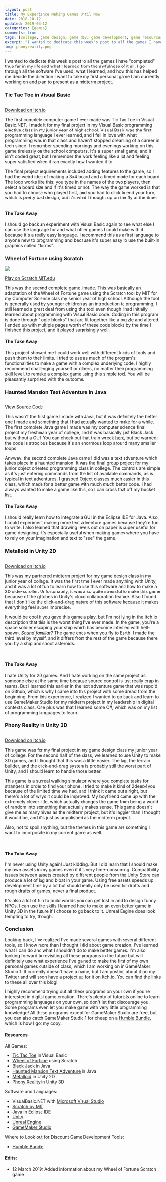 ```yaml
---
layout: post
title: My Experience Making Games Until Now
date: 2018-10-12
updated: 2019-03-12
categories: [games]
comments: true
tags: [college, game design, game dev, game development, game resources, indie, indie game dev, university]
excerpt: "I wanted to dedicate this week's post to all the games I have 'completed' thus far in my life and what I learned from the awfulness of it all. I go through all the software I've used, what I learned, and how this has helped me decide the direction I want to take my first personal game I am currently working on and plan to present as a midterm project."
img: phonyreality.png
---
```


<p><first-letter>I</first-letter> wanted to dedicate this week's post to all the games I have "completed" thus far in my life and what I learned from the awfulness of it all. I go through all the software I've used, what I learned, and how this has helped me decide the direction I want to take my first personal game I am currently working on and plan to present as a midterm project.</p>

<h3 id="tictactoe">Tic Tac Toe in Visual Basic</h3>

<img src="https://lizlorena.com/img/tictactoe2.png" alt="" class="img-fluid"/>

<p class="caption"><a href="https://byliz.itch.io/tic-tac-toe" target="_blank">Download on Itch.io</a></p>

<p>The first complete computer game I ever made was Tic Tac Toe in Visual Basic.NET. I made it for my final project in my Visual Basic programming elective class in my junior year of high school. Visual Basic was the first programming language I ever learned, and I fell in love with what programming was in that class and haven't stopped dreaming of a career in tech since. I remember spending mornings and evenings working on this game tirelessly on the school computers. It's a super small game, and it isn't coded great, but I remember the work feeling like a lot and feeling super satisfied when it ran exactly how I wanted it to. </p>

<p>The final project requirements included adding features to the game, so I had the weird idea of making a 3x4 board and a timed mode for each board. The loop works like this: you type in the names of the two players, then select a board size and if it's timed or not. The way the game worked is that you had to choose who played first, and you had to click to end your turn, which is pretty bad design, but it's what I thought up on the fly at the time.</p>

<img src="https://lizlorena.com/img/TicTacToe.png" alt="" class="img-fluid"/>

<h4>The Take Away</h4>

<p>I should go back an experiment with Visual Basic again to see what else I can use the language for and what other games I could make with it because it's a really easy language. I recommend this as a first language to anyone new to programming and because it's super easy to use the built-in graphics called "forms".</p>

<h3 id="wof">Wheel of Fortune using Scratch</h3>

<img src="https://lizlorena.com/img/scratchgame2.png" class="img-fluid">

<p class="caption"><a href="https://scratch.mit.edu/projects/45665508/" target="_blank">Play on Scratch.MIT.edu</a></p>

<p>This was the second complete game I made. This was basically an adaptation of the Wheel of Fortune game using the Scratch tool by MIT for my Computer Science clas my senior year of high school. Although the tool is generally used by younger children as an introduction to programming, I still learned a great deal from using this tool even though I had initially learned about programming with Visual Basic code. Coding in this program is done through "logic blocks" that are fit together like a puzzle and altered. I ended up with multiple pages worth of these code blocks by the time I finished this project, and it played surprisingly well.</p>

<h4>The Take Away</h4>

<p>This project showed me I could work well with different kinds of tools and push them to their limits. I tried to use as much of the program's functionalities to make a game with a complex underlying code. I highly recommend challenging yourself or others, no matter their programming skill level, to remake a complex game using this simple tool. You will be pleasantly surprised with the outcome.</p>

<h3 id="hauntedmansion">Haunted Mansion Text Adventure in Java</h3>

<img src="https://lizlorena.com/img/escapegame.png" alt="" class="img-fluid"/>

<p class="caption"><a href="https://github.com/soltk/oop-text-adventure" target="_blank">View Source Code</a></p>

<p>This wasn't the first game I made with Java, but it was definitely the better one I made and something that I had actually wanted to make for a while. The first complete Java game I made was my computer science final project my freshman year of college, and it was basically just Black Jack but without a GUI. You can check out that train wreck <a href="https://github.com/byliz/cs-blackjack" target="_blank">here</a>, but be warned: the code is atrocious because it's an enormous loop around many smaller loops.</p>

<p>Anyway, the second complete Java game I did was a text adventure which takes place in a haunted mansion. It was the final group project for my junior object oriented programming class in college. The controls are simple as it's just entering commands from the list of available commands, as is typical in text adventures. I grasped Object classes much easier in this class, which made for a better game with much&nbsp;<em>much</em> better code. I had always wanted to make a game like this, so I can cross that off my bucket list.</p>

<h4>The Take Away</h4>

<p>I should really learn how to integrate a GUI in the Eclipse IDE for Java. Also, I could experiment making more text adventure games because they're fun to write. I also learned that drawing levels out on paper is super useful for game designing. It's especially useful when making games where you have to rely on your imagination and text to "see" the game.</p>

<h3 id="metalloid">Metalloid in Unity 2D</h3>

<img src="https://lizlorena.com/img/metalloidmenu.gif" alt="" class="img-fluid"/>

<p class="caption"><a href="https://byliz.itch.io/metalloid" target="_blank">Download on Itch.io</a></p>

<p>This was my partnered midterm project for my game design class in my junior year of college. It was the first time I ever made anything with Unity, and it was a lot of fun to learn how to use this software and how to make a 2D side-scroller. Unfortunately, it was also quite stressful to make this game because of the glitches in Unity's cloud collaboration feature. Also I found that I don't like the click-and-drag nature of this software because it makes everything feel super imprecise.</p>

<p>It would be cool if you gave this game a play, but I'm not lying in the Itch.io description that this is the worst thing I've ever made. In the game, you're a space soldier escaping your ship which has become infested with hell-spawn. <a href="https://en.wikipedia.org/wiki/Doom_(1993_video_game)" target="_blank"><em>Sound familiar?</em></a> The game ends when you fly to Earth. I made the third level by myself, and it differs from the rest of the game because there you fly a ship and shoot asteroids.</p>

<img src="https://lizlorena.com/img/Metalloid2.png" alt="" class="img-fluid">
<img src="https://lizlorena.com/img/Metalloid3.png" alt="" class="img-fluid">

<h4>The Take Away</h4>

<p>I hate Unity for 2D games. And I hate working on the same project as someone else at the same time because source control is just really crap in teams. But I learned this earlier in the text adventure game that was repo'd on Github, which is why I came into this project with some dread from the beginning. From this experience, I realized I wanted to go back and learn to use GameMaker Studio for my midterm project in my leadership in digital contexts class. One plus was that I learned some C#, which was on my list of programming languages to learn.</p>

<h3 id="phonyreality">Phony Reality in Unity 3D</h3>

<img src="https://lizlorena.com/img/phonyrealitymenuyoyod.gif" alt="" class="img-fluid"/>

<p class="caption"><a href="https://byliz.itch.io/phony-reality" target="_blank">Download on Itch.io</a></p>

<p>This game was for my final project in my game design class my junior year of college. For the second half of the class, we learned to use Unity to make 3D games, and I thought that this was a little easier. The lag, the terrain builder, and the click-and-drag system is probably still the worst part of Unity, and I should learn to handle those better. </p>

<p>This game is a surreal walking simulator where you complete tasks for strangers in order to find your phone. I tried to make it kind of 2deep4you because of the limited time we had, and I think it came out alright, but there's a lot of ways it could be improved. My boyfriend came up with the extremely clever title, which actually changes the game from being a world of random into something that actually makes sense. This game doesn't give me as many hives as the midterm project, but it's laggier than I thought it would be, and it's just as unpolished as the midterm project.</p>

<p>Also, not to spoil anything, but the themes in this game are something I want to incorporate in my current game as well.</p>

<img src="https://lizlorena.com/img/PhonyReality2.png" alt="" class="img-fluid"/>
<img src="https://lizlorena.com/img/PhonyReality3.png" alt="" class="img-fluid"/>

<h4>The Take Away</h4>

<p>I'm never using Unity again! Just kidding. But I did learn that I should make my own assets in my games even if it's very time-consuming. Compatibility issues between assets created by different people from the Unity Store can produce a lot of lag and bloat in your game. Using free assets speeds up development time by a lot but should really only be used for drafts and rough drafts of games, never a final product.</p>

<p>It's also a lot of fun to build worlds you can get lost in and to design funny NPCs. I can use the skills I learned here to make an even better game in Unity 3D in the future if I choose to go back to it. Unreal Engine does look tempting to try, though.</p>

<h3>Conclusion</h3>

<p>Looking back, I've realized I've made several games with several different tools, so I know more than I thought I did about game creation. I've learned what I can do and what I shouldn't do to make better games. I'm also looking forward to revisiting all these programs in the future but will definitely use what experience I've gained to make the first of my own personal games outside of class, which I am working on in GameMaker Studio 1. It currently doesn't have a name, but I am posting about it on my Twitter and will soon have a project up for it on Itch.io. You can find the links to these all over this blog!</p>

<p>I highly recommend trying out all these programs on your own if you're interested in digital game creation. There's plenty of tutorials online to learn programming languages on your own, so don't let that discourage you. Some programs even let you make game with very little programming knowledge! All these programs except for GameMaker Studio are free, but you can also catch GameMaker Studio 1 for cheap on a <a href="http://humblebundle.com" target="_blank">Humble Bundle</a>, which is how I got my copy. </p>

<h4>Resources</h4>

<p>All Games:</p>

<ul>
	<li><a href="https://byliz.itch.io/tic-tac-toe" target="_blank">Tic Tac Toe</a> in Visual Basic</li>
	<li><a href="https://scratch.mit.edu/projects/45665508/" target="_blank">Wheel of Fortune</a> using Scratch</li>
	<li><a href="https://github.com/byliz/cs-blackjack" target="_blank">Black Jack</a> in Java</li>
	<li><a href="https://github.com/soltk/oop-text-adventure" target="_blank">Haunted Mansion Text Adventure</a> in Java</li>
	<li><a href="https://byliz.itch.io/metalloid" target="_blank">Metalloid</a> in Unity 2D</li>
	<li><a href="https://byliz.itch.io/phony-reality" target="_blank">Phony Reality</a> in Unity 3D</li>
</ul>

<p>Software and Languages:</p>

<ul>
	<li>VisualBasic.NET with <a href="https://visualstudio.microsoft.com/downloads/" target="_blank">Microsoft Visual Studio</a></li>
	<li><a href="https://scratch.mit.edu" target="_blank">Scratch by MIT</a></li>
	<li>Java in <a href="https://www.eclipse.org/downloads/" target="_blank">Eclipse IDE</a></li>
	<li><a href="https://unity3d.com/" target="_blank">Unity</a></li>
	<li><a href="https://www.unrealengine.com/en-US/what-is-unreal-engine-4" target="_blank">Unreal Engine</a></li>
	<li><a href="https://www.yoyogames.com/gamemaker" target="_blank">GameMaker Studio</a></li>
</ul>

<p>Where to Look out for Discount Game Development Tools:</p>

<ul>
	<li><a href="https://humblebundle.com" target="_blank">Humble Bundle</a></li>
</ul>

<h4>Edits:</h4>

<ul>
	<li>12 March 2019: Added information about my Wheel of Fortune Scratch game</li>
</ul>